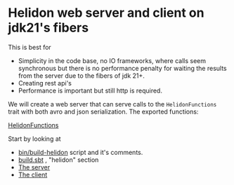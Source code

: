 # Helidon web server and client on jdk21's fibers 

This is best for
- Simplicity in the code base, no IO frameworks, where calls seem synchronous but there is no performance penalty for waiting the results from the server due to the fibers of jdk 21+.
- Creating rest api's
- Performance is important but still http is required.

We will create a web server that can serve calls to the `HelidonFunctions` trait with both avro and json serialization. The exported functions:

[HelidonFunctions](../helidon-exports/src/main/scala/examples/helidon/HelidonFunctions.scala)

Start by looking at
- [bin/build-helidon](../bin/build-helidon) script and it's comments.
- [build.sbt](../build.sbt) , "helidon" section
- [The server](../helidon-server/src/main/scala/example/HelidonServer.scala)
- [The client](../helidon-client/src/main/scala/examples/HelidonClient.scala)

